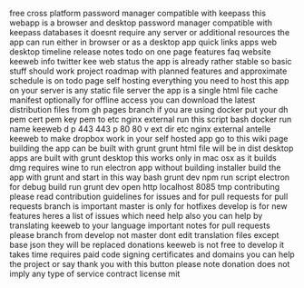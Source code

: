 free cross platform password manager compatible with keepass this webapp is a browser and desktop password manager compatible with keepass databases it doesnt require any server or additional resources the app can run either in browser or as a desktop app quick links apps web desktop timeline release notes todo on one page features faq website keeweb info twitter kee web status the app is already rather stable so basic stuff should work project roadmap with planned features and approximate schedule is on todo page self hosting everything you need to host this app on your server is any static file server the app is a single html file cache manifest optionally for offline access you can download the latest distribution files from gh pages branch if you are using docker put your dh pem cert pem key pem to etc nginx external run this script bash docker run name keeweb d p 443 443 p 80 80 v ext dir etc nginx external antelle keeweb to make dropbox work in your self hosted app go to this wiki page building the app can be built with grunt grunt html file will be in dist desktop apps are built with grunt desktop this works only in mac osx as it builds dmg requires wine to run electron app without building installer build the app with grunt and start in this way bash grunt dev npm run script electron for debug build run grunt dev open http localhost 8085 tmp contributing please read contribution guidelines for issues and for pull requests for pull requests branch is important master is only for hotfixes develop is for new features heres a list of issues which need help also you can help by translating keeweb to your language important notes for pull requests please branch from develop not master dont edit translation files except base json they will be replaced donations keeweb is not free to develop it takes time requires paid code signing certificates and domains you can help the project or say thank you with this button please note donation does not imply any type of service contract license mit